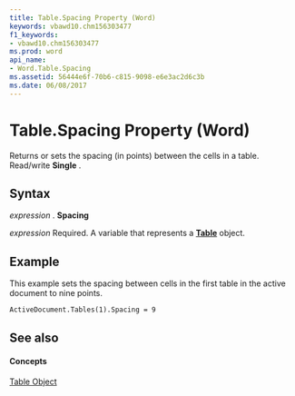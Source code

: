 ```yaml
---
title: Table.Spacing Property (Word)
keywords: vbawd10.chm156303477
f1_keywords:
- vbawd10.chm156303477
ms.prod: word
api_name:
- Word.Table.Spacing
ms.assetid: 56444e6f-70b6-c815-9098-e6e3ac2d6c3b
ms.date: 06/08/2017
---
```



# Table.Spacing Property (Word)

Returns or sets the spacing (in points) between the cells in a table. Read/write  **Single** .


## Syntax

 _expression_ . **Spacing**

 _expression_ Required. A variable that represents a **[Table](Word.Table.md)** object.


## Example

This example sets the spacing between cells in the first table in the active document to nine points.


```vb
ActiveDocument.Tables(1).Spacing = 9
```


## See also


#### Concepts


[Table Object](Word.Table.md)

